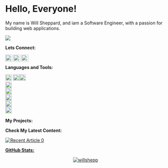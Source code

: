 # Hello, Everyone!

My name is Will Sheppard, and iam a Software Engineer, with a passion for building web applications. 

<img src="https://webdev-assets.s3.amazonaws.com/CLUB+(3).png">



**Lets Connect:**

<a href="https://www.linkedin.com/in/will-sheppard-81a184145/">
<img align="left" alt="Wills Linkedin" height="22px"src="https://img.shields.io/badge/LinkedIn-0077B5?style=for-the-badge&logo=linkedin&logoColor=white" /></a> <a href="https://twitter.com/willshepp_dev"><img align="left" alt="Wills Twitter" height="22px" src="https://img.shields.io/badge/Twitter-1DA1F2?style=for-the-badge&logo=twitter&logoColor=white" /></a> <a href="mailto:willsheppard.dev@gmail.com">
<img align="left" alt="Wills Gmail" height="22px"src="https://img.shields.io/badge/Gmail-D14836?style=for-the-badge&logo=gmail&logoColor=white" /></a>

<br/>


**Languages and Tools:**  

<code><img height="20" src="https://img.shields.io/badge/Angular-DD0031?style=for-the-badge&logo=angular&logoColor=white"></code> <code><img height="20" src="https://img.shields.io/badge/TypeScript-007ACC?style=for-the-badge&logo=typescript&logoColor=white"><code><img height="20" src="https://img.shields.io/badge/Node.js-43853D?style=for-the-badge&logo=node.js&logoColor=white"></code> <code><img height="20" src="https://img.shields.io/badge/Express.js-404D59?style=for-the-badge"></code> <code><img height="20" src="https://img.shields.io/badge/PostgreSQL-316192?style=for-the-badge&logo=postgresql&logoColor=white"></code> <code><img height="20" src="https://img.shields.io/badge/Amazon_AWS-232F3E?style=for-the-badge&logo=amazon-aws&logoColor=white"></code> <code><img height="20" src="https://img.shields.io/badge/Heroku-430098?style=for-the-badge&logo=heroku&logoColor=white"></code> <code><img height="20" src="https://img.shields.io/badge/Amazon_AWS-232F3E?style=for-the-badge&logo=amazon-aws&logoColor=white"></code> </code> 


**My Projects:**  


**Check My Latest Content:**  

<a target="_blank" href="https://github-readme-medium-recent-article.vercel.app/medium/@willsheppard29/0"><img src="https://github-readme-medium-recent-article.vercel.app/medium/@willsheppard29/0" alt="Recent Article 0"> 


**GitHub Stats:**  

<p align="center"> <img src="https://github-readme-stats.vercel.app/api?username=willshepp28&show_icons=true&theme=gotham" alt="willshepp" />